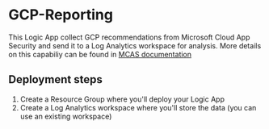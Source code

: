 # GCP-Reporting

This Logic App collect GCP recommendations from Microsoft Cloud App Security and send it to a Log Analytics workspace for analysis.
More details on this capabiliy can be found in [MCAS documentation](https://docs.microsoft.com/en-us/cloud-app-security/connect-google-gcp-to-microsoft-cloud-app-security "MCAS documentation") 

## Deployment steps

1. Create a Resource Group where you'll deploy your Logic App
1. Create a Log Analytics workspace where you'll store the data (you can use an existing workspace)
